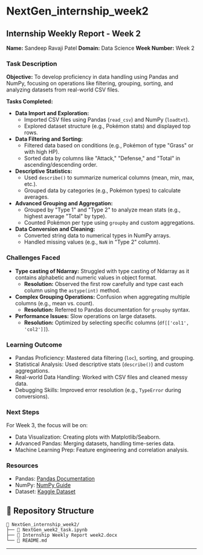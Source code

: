 # NextGen_internship_week2
## Internship Weekly Report - Week 2

**Name:** Sandeep Ravaji Patel
**Domain:** Data Science
**Week Number:** Week 2

### Task Description

**Objective:** To develop proficiency in data handling using Pandas and NumPy, focusing on operations like filtering, grouping, sorting, and analyzing datasets from real-world CSV files.

**Tasks Completed:**

* **Data Import and Exploration:**
    * Imported CSV files using Pandas (`read_csv`) and NumPy (`loadtxt`).
    * Explored dataset structure (e.g., Pokémon stats) and displayed top rows.
* **Data Filtering and Sorting:**
    * Filtered data based on conditions (e.g., Pokémon of type "Grass" or with high HP).
    * Sorted data by columns like "Attack," "Defense," and "Total" in ascending/descending order.
* **Descriptive Statistics:**
    * Used `describe()` to summarize numerical columns (mean, min, max, etc.).
    * Grouped data by categories (e.g., Pokémon types) to calculate averages.
* **Advanced Grouping and Aggregation:**
    * Grouped by "Type 1" and "Type 2" to analyze mean stats (e.g., highest average "Total" by type).
    * Counted Pokémon per type using `groupby` and custom aggregations.
* **Data Conversion and Cleaning:**
    * Converted string data to numerical types in NumPy arrays.
    * Handled missing values (e.g., `NaN` in "Type 2" column).

### Challenges Faced

* **Type casting of Ndarray:** Struggled with type casting of Ndarray as it contains alphabetic and numeric values in object format.
    * **Resolution:** Observed the first row carefully and type cast each column using the `astype(int)` method.
* **Complex Grouping Operations:** Confusion when aggregating multiple columns (e.g., mean vs. count).
    * **Resolution:** Referred to Pandas documentation for `groupby` syntax.
* **Performance Issues:** Slow operations on large datasets.
    * **Resolution:** Optimized by selecting specific columns (`df[['col1', 'col2']]`).

### Learning Outcome

* Pandas Proficiency: Mastered data filtering (`loc`), sorting, and grouping.
* Statistical Analysis: Used descriptive stats (`describe()`) and custom aggregations.
* Real-world Data Handling: Worked with CSV files and cleaned messy data.
* Debugging Skills: Improved error resolution (e.g., `TypeError` during conversions).

### Next Steps

For Week 3, the focus will be on:

* Data Visualization: Creating plots with Matplotlib/Seaborn.
* Advanced Pandas: Merging datasets, handling time-series data.
* Machine Learning Prep: Feature engineering and correlation analysis.

### Resources

* Pandas: [Pandas Documentation](https://pandas.pydata.org/docs/)
* NumPy: [NumPy Guide](https://numpy.org/doc/stable/)
* Dataset: [Kaggle Dataset](https://www.kaggle.com/datasets/abcsds/pokemon)

## 📁 Repository Structure

```
὜ NextGen_internship_week2/
├── 📓 NextGen_week2_task.ipynb
├── 📄 Internship Weekly Report week2.docx
└── 📄 README.md
```

---
